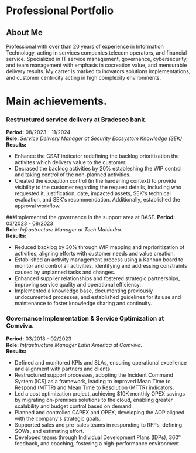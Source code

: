 

# Professional Portfolio

## About Me
Professional with over than 20 years of experience in Information Technology, acting in services companies,telecom operators, and financial service. Specialized in IT service management, governance, cybersecurity, and team management with emphasis in cocreation value, and mensurable delivery results. My carrer is marked to inovators solutions implementations, and customer centricity acting in high complexity environments.

# Main achievements.
### Restructured service delivery at Bradesco bank.
**Period:** 08/2023 - 11/2024<br>
**Role:** *Service Delivery Manager at Security Ecosystem Knowledge (SEK)*<br>
**Results:**<br>
* Enhance the CSAT indicator redefining the backlog prioritization the activites which delivery value to the customer.<br>
* Decrased the backlog activities by 20% estableshing the WIP control and taking control of the non-planned activities.<br>
*  Created the exception control (in the hardening context) to provide visibility to the customer regarding the request details, including who requested it, justification, date, impacted assets, SEK's technical evaluation, and SEK's recommendation. Additionally, established the approval workflow.

###Implemented the governance in the support area at BASF.
**Period:** 03/2023 - 08/2023<br>
**Role:** *Infrastructure Manager at Tech Mahindra.*<br>
**Results:**<br>
* Reduced backlog by 30% through WIP mapping and reprioritization of activities, aligning efforts with customer needs and value creation.
* Established an activity management process using a Kanban board to monitor and control all activities, identifying and addressing constraints caused by unplanned tasks and changes.
* Enhanced supplier relationships and fostered strategic partnerships, improving service quality and operational efficiency.
* Implemented a knowledge base, documenting previously undocumented processes, and established guidelines for its use and maintenance to foster knowledge sharing and continuity.

### Governance Implementation & Service Optimization at Comviva.
**Period:** 03/2018 - 02/2023<br>
**Role:** *Infrastructure Manager Latin America at Comviva.*<br>
**Results:**<br>
* Defined and monitored KPIs and SLAs, ensuring operational excellence and alignment with partners and clients.
* Restructured support processes, adopting the Incident Command System (ICS) as a framework, leading to improved Mean Time to Respond (MTTR) and Mean Time to Resolution (MTTR) indicators.
* Led a cost optimization project, achieving $10K monthly OPEX savings by migrating on-premises solutions to the cloud, enabling greater scalability and budget control based on demand.
* Planned and controlled CAPEX and OPEX, developing the AOP aligned with the company's strategic goals.
* Supported sales and pre-sales teams in responding to RFPs, defining SOWs, and estimating effort.
* Developed teams through Individual Development Plans (IDPs), 360° feedback, and coaching, fostering a high-performance environment.


